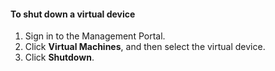#### To shut down a virtual device
1. Sign in to the Management Portal.
2. Click **Virtual Machines**, and then select the virtual device.
3. Click **Shutdown**.

